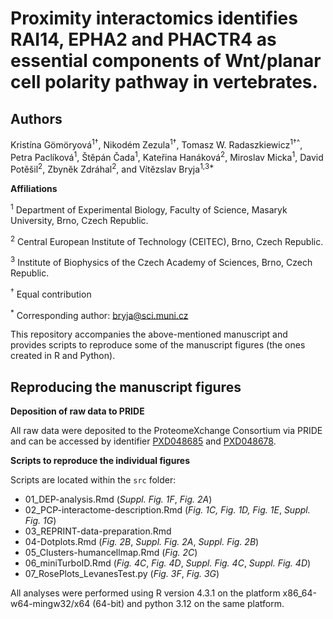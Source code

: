 # Proximity interactomics identifies RAI14, EPHA2 and PHACTR4 as essential components of Wnt/planar cell polarity pathway in vertebrates.

## Authors
Kristína Gömöryová<sup>1†</sup>, Nikodém Zezula<sup>1†</sup>, Tomasz W. Radaszkiewicz<sup>1†^</sup>, Petra Paclíková<sup>1</sup>, Štěpán Čada<sup>1</sup>, Kateřina Hanáková<sup>2</sup>, Miroslav Micka<sup>1</sup>, David Potěšil<sup>2</sup>, Zbyněk Zdráhal<sup>2</sup>, and Vítězslav Bryja<sup>1,3*</sup>

**Affiliations**

<sup>1</sup> Department of Experimental Biology, Faculty of Science, Masaryk University, Brno, Czech Republic.

<sup>2</sup> Central European Institute of Technology (CEITEC), Brno, Czech Republic.

<sup>3</sup> Institute of Biophysics of the Czech Academy of Sciences, Brno, Czech Republic.

<sup>†</sup> Equal contribution

<sup>*</sup> Corresponding author: bryja@sci.muni.cz


This repository accompanies the above-mentioned manuscript and provides scripts to reproduce some of the manuscript figures (the ones created in R and Python).

## Reproducing the manuscript figures

**Deposition of raw data to PRIDE**

All raw data were deposited to the ProteomeXchange Consortium via PRIDE and can be accessed by identifier [PXD048685](https://www.ebi.ac.uk/pride/archive/projects/PXD048685) and [PXD048678](https://www.ebi.ac.uk/pride/archive/projects/PXD048678).

**Scripts to reproduce the individual figures**

Scripts are located within the `src` folder:

- 01_DEP-analysis.Rmd (*Suppl. Fig. 1F*, *Fig. 2A*)
- 02_PCP-interactome-description.Rmd (*Fig. 1C, Fig. 1D, Fig. 1E*, *Suppl. Fig. 1G*)
- 03_REPRINT-data-preparation.Rmd 
- 04-Dotplots.Rmd (*Fig. 2B*, *Suppl. Fig. 2A*, *Suppl. Fig. 2B*)
- 05_Clusters-humancellmap.Rmd (*Fig. 2C*)
- 06_miniTurboID.Rmd (*Fig. 4C*, *Fig. 4D*, *Suppl. Fig. 4C*, *Suppl. Fig. 4D*)
- 07_RosePlots_LevanesTest.py (*Fig. 3F*, *Fig. 3G*)

All analyses were performed using R version 4.3.1 on the platform x86_64-w64-mingw32/x64 (64-bit) and python 3.12 on the same platform.
